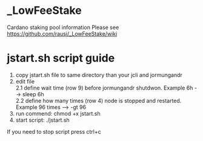 # _LowFeeStake
Cardano staking pool information
Please see https://github.com/rausi/_LowFeeStake/wiki

# jstart.sh script guide
1. copy jstart.sh file to same directory than your jcli and jormungandr
2. edit file<br>
  2.1 define wait time (row 9) before jormungandr shutdwon. Example 6h --> sleep 6h<br>
  2.2 define how many times (row 4) node is stopped and restarted. Example 96 times --> -gt 96
3. run commend: chmod +x jstart.sh
4. start script: ./jstart.sh

If you need to stop script press ctrl+c
